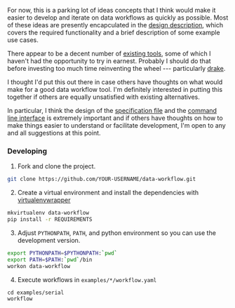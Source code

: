 For now, this is a parking lot of ideas concepts that I think would
make it easier to develop and iterate on data workflows as quickly as
possible. Most of these ideas are presently encapculated in the
[design description](design/design.md), which covers the required
functionality and a brief description of some example use cases.

There appear to be a decent number of
[existing tools](design/prior_art.md), some of which I haven't had the
opportunity to try in earnest. Probably I should do that before
investing too much time reinventing the wheel --- particularly
[drake](https://github.com/Factual/drake).

I thought I'd put this out there in case others have thoughts on what
would make for a good data workflow tool. I'm definitely interested in
putting this together if others are equally unsatisfied with existing
alternatives.

In particular, I think the design of the
[specification file](design/workflow.yaml) and the
[command line interface](design/command_line_interface.sh) is
extremely important and if others have thoughts on how to make things
easier to understand or facilitate development, I'm open to any and
all suggestions at this point.

### Developing

1. Fork and clone the project.

```bash
git clone https://github.com/YOUR-USERNAME/data-workflow.git
```

2. Create a virtual environment and install the dependencies with [virtualenvwrapper](http://virtualenvwrapper.readthedocs.org/en/latest/)

```bash
mkvirtualenv data-workflow
pip install -r REQUIREMENTS
```

3. Adjust `PYTHONPATH`, `PATH`, and python environment so you can use
   the development version.

```bash
export PYTHONPATH=$PYTHONPATH:`pwd`
export PATH=$PATH:`pwd`/bin
workon data-workflow
```

4. Execute workflows in `examples/*/workflow.yaml`

```
cd examples/serial
workflow
```
